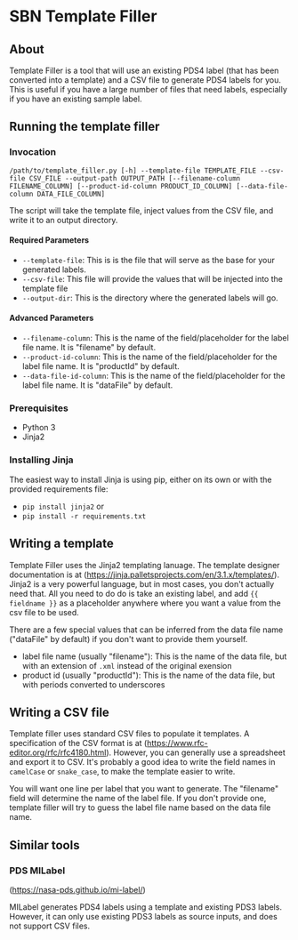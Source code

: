 # SBN Template Filler

## About

Template Filler is a tool that will use an existing PDS4 label (that has been converted into a template) and a CSV file to generate PDS4 labels for you. This is useful if you have a large number of files that need labels, especially if you have an existing sample label.

## Running the template filler

### Invocation

`/path/to/template_filler.py [-h] --template-file TEMPLATE_FILE --csv-file CSV_FILE --output-path OUTPUT_PATH [--filename-column FILENAME_COLUMN] [--product-id-column PRODUCT_ID_COLUMN] [--data-file-column DATA_FILE_COLUMN]`

The script will take the template file, inject values from the CSV file, and write it to an output directory.

#### Required Parameters

* `--template-file`: This is is the file that will serve as the base for your generated labels.
* `--csv-file`: This file will provide the values that will be injected into the template file
* `--output-dir`: This is the directory where the generated labels will go.

#### Advanced Parameters

* `--filename-column`: This is the name of the field/placeholder for the label file name. It is "filename" by default.
* `--product-id-column`: This is the name of the field/placeholder for the label file name. It is "productId" by default.
* `--data-file-id-column`: This is the name of the field/placeholder for the label file name. It is "dataFile" by default.

### Prerequisites

* Python 3
* Jinja2

### Installing Jinja

The easiest way to install Jinja is using pip, either on its own or with the provided requirements file:

* `pip install jinja2` or
* `pip install -r requirements.txt`

## Writing a template

Template Filler uses the Jinja2 templating lanuage. The template designer documentation is at (https://jinja.palletsprojects.com/en/3.1.x/templates/). Jinja2 is a very powerful language, but in most cases, you don't actually need that. All you need to do do is take an existing label, and add `{{ fieldname }}` as a placeholder anywhere where you want a value from the csv file to be used.

There are a few special values that can be inferred from the data file name ("dataFile" by default) if you don't want to provide them yourself.

* label file name (usually "filename"): This is the name of the data file, but with an extension of `.xml` instead of the original exension
* product id (usually "productId"): This is the name of the data file, but with periods converted to underscores

## Writing a CSV file

Template filler uses standard CSV files to populate it templates. A specification of the CSV format is at (https://www.rfc-editor.org/rfc/rfc4180.html). However, you can generally use a spreadsheet and export it to CSV. It's probably a good idea to write the field names in `camelCase` or `snake_case`, to make the template easier to write.

You will want one line per label that you want to generate. The "filename" field will determine the name of the label file. If you don't provide one, template filler will try to guess the label file name based on the data file name.

## Similar tools

### PDS MILabel

(https://nasa-pds.github.io/mi-label/)

MILabel generates PDS4 labels using a template and existing PDS3 labels. However, it can only use existing PDS3 labels as source inputs, and does not support CSV files.